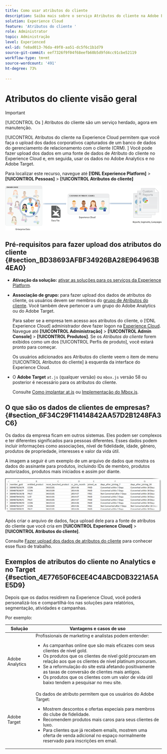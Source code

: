 ```yaml
---
title: Como usar atributos do cliente
description: Saiba mais sobre o serviço Atributos do cliente na Adobe Experience Cloud. Saiba como fazer upload dos dados de atributos do cliente para uso no Adobe Analytics e no Adobe Target.
solution: Experience Cloud
feature: 'Atributos do cliente '
role: Administrator
topic: Administração
level: Experienced
exl-id: fe8ad013-76da-49f8-aa51-dc5f6c1b1d79
source-git-commit: eef7326f9f04f68eefb60b5d9fd4cc91cbe52119
workflow-type: tm+mt
source-wordcount: '491'
ht-degree: 73%

---
```


# Atributos do cliente  visão geral

>[!IMPORTANT]
>
>[!UICONTROL Os ] Atributos do cliente são um serviço herdado, agora em manutenção.

[!UICONTROL Atributos do cliente na Experience Cloud permitem que você faça o upload dos dados corporativos capturados de um banco de dados do gerenciamento de relacionamento com o cliente (CRM). ] Você pode fazer upload dos dados em uma fonte de dados de Atributo do cliente no Experience Cloud e, em seguida, usar os dados no Adobe Analytics e no Adobe Target.

Para localizar este recurso, navegue até **[!DNL Experience Platform]** > **[!UICONTROL Pessoas]** > **[!UICONTROL Atributos do cliente]**

![](assets/custom_reports.png)

## Pré-requisitos para fazer upload dos atributos do cliente {#section_BD38693AFBF34926BA28E964963B4EA0}

* **Ativação da solução:** [ativar as soluções para os serviços da Experience Platform](core-services.md#concept_07ED1D5C64234E77976E6D572E78FB9C).

* **Associação de grupo:** para fazer upload dos dados de atributos do cliente, os usuários devem ser membros do [grupo de Atributos do cliente](admin-getting-started.md#task_3295A85536BF48899A1AB40D207E77E9). Você também deve pertencer a um grupo do Adobe Analytics ou do Adobe Target.

   Para saber se a empresa tem acesso aos atributos do cliente, o [!DNL Experience Cloud] administrador deve fazer logon na [Experience Cloud](https://experience.adobe.com). Navegue até **[!UICONTROL Administração]** > **[!UICONTROL Admin Console]** > **[!UICONTROL Produtos]**. Se os *Atributos do cliente* forem exibidos como um dos [!UICONTROL Perfis de produto], você estará pronto para começar.

   Os usuários adicionados aos Atributos do cliente veem o item de menu [!UICONTROL Atributos do cliente] à esquerda da interface do Experience Cloud.

* O **Adobe Target** `at.js` (qualquer versão) ou `mbox.js` versão 58 ou posterior é necessário para os atributos do cliente.

   Consulte [Como implantar at.js](https://experienceleague.adobe.com/docs/target/using/implement-target/client-side/deploy-at-js/how-to-deployatjs.html?lang=en) ou [Implementação do Mbox.js](https://experienceleague.adobe.com/docs/target/using/implement-target/client-side/mbox-implement/mbox-download.html?lang=en).

## O que são os dados de clientes de empresas? {#section_6F34C29F11414842AA57D2B1248FA3C6}

Os dados da empresa ficam em outros sistemas. Eles podem ser complexos e ter diferentes significados para pessoas diferentes. Esses dados podem incluir informações como associações, nível de fidelidade, idade, gênero, produtos de propriedade, interesses e valor da vida útil.

A imagem a seguir é um exemplo de um arquivo de dados que mostra os dados do assinante para produtos, incluindo IDs de membro, produtos autorizados, produtos mais iniciados e assim por diante.

![](assets/01_crs_usecase.png)

Após criar o arquivo de dados, faça upload dele para a fonte de atributos do cliente que você cria em **[!UICONTROL Experience Cloud]** > **[!UICONTROL Atributos do cliente]**.

Consulte [Fazer upload dos dados de atributos do cliente](t-crs-usecase.md#task_BCC327B2A0EF4A1BBB2934013AB92B78) para conhecer esse fluxo de trabalho.

## Exemplos de atributos do cliente no Analytics e no Target {#section_4E77650F6CEE4C4ABCD0B3221A5AE5D9}

Depois que os dados residirem na Experience Cloud, você poderá personalizá-los e compartilhá-los nas soluções para relatórios, segmentação, atividades e campanhas.

Por exemplo:

| Solução | Vantagens e casos de uso |
|--- |--- |
| Adobe Analytics | Profissionais de marketing e analistas podem entender:<ul><li>As campanhas online que são mais eficazes com seus clientes de nível gold.</li><li>Os produtos que os clientes de nível gold procuram em relação aos que os clientes de nível platinum procuram.</li><li>Se a reformulação do site está afetando positivamente as taxas de conversão de clientes mais antigos.</li><li>Os produtos que os clientes com um valor de vida útil baixo tendem a pesquisar no meu site.</li></ul> |
| Adobe Target | Os dados de atributo permitem que os usuários do Adobe Target:<ul><li>Mostrem descontos e ofertas especiais para membros do clube de fidelidade.</li><li>Recomendem produtos mais caros para seus clientes de luxo.</li><li>Para clientes que já recebem emails, mostrem uma oferta de venda adicional no espaço normalmente reservado para inscrições em email.</li></ul> |
